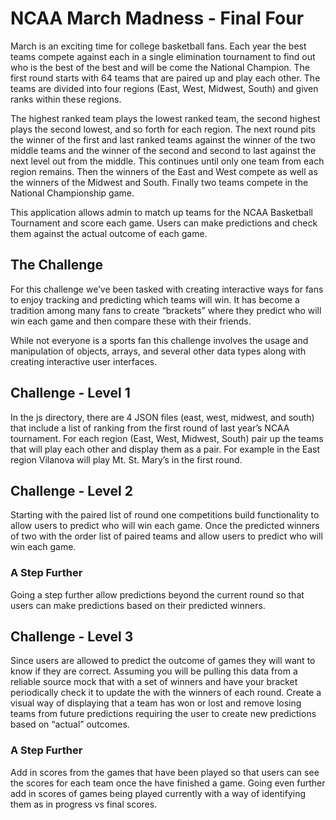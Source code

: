 # NCAA March Madness - Final Four

March is an exciting time for college basketball fans. Each year the best teams compete against each in a single elimination tournament to find out who is the best of the best and will be come the National Champion. The first round starts with 64 teams that are paired up and play each other. The teams are divided into four regions (East, West, Midwest, South) and given ranks within these regions.

The highest ranked team plays the lowest ranked team, the second highest plays the second lowest, and so forth for each region. The next round pits the winner of the first and last ranked teams against the winner of the two middle teams and the winner of the second and second to last against the next level out from the middle. This continues until only one team from each region remains. Then the winners of the East and West compete as well as the winners of the Midwest and South. Finally two teams compete in the National Championship game.

This application allows admin to match up teams for the NCAA Basketball Tournament and score each game. Users can make predictions and check them against the actual outcome of each game.

## The Challenge

For this challenge we’ve been tasked with creating interactive ways for fans to enjoy tracking and predicting which teams will win. It has become a tradition among many fans to create “brackets” where they predict who will win each game and then compare these with their friends.

While not everyone is a sports fan this challenge involves the usage and manipulation of objects, arrays, and several other data types along with creating interactive user interfaces.

## Challenge - Level 1

In the js directory, there are 4 JSON files (east, west, midwest, and south) that include a list of ranking from the first round of last year’s NCAA tournament. For each region (East, West, Midwest, South) pair up the teams that will play each other and display them as a pair. For example in the East region Vilanova will play Mt. St. Mary’s in the first round.

## Challenge - Level 2

Starting with the paired list of round one competitions build functionality to allow users to predict who will win each game. Once the predicted winners of two with the order list of paired teams and allow users to predict who will win each game.

### A Step Further

Going a step further allow predictions beyond the current round so that users can make predictions based on their predicted winners.

## Challenge - Level 3

Since users are allowed to predict the outcome of games they will want to know if they are correct. Assuming you will be pulling this data from a reliable source mock that with a set of winners and have your bracket periodically check it to update the with the winners of each round. Create a visual way of displaying that a team has won or lost and remove losing teams from future predictions requiring the user to create new predictions based on “actual” outcomes.

### A Step Further

Add in scores from the games that have been played so that users can see the scores for each team once the have finished a game. Going even further add in scores of games being played currently with a way of identifying them as in progress vs final scores.
